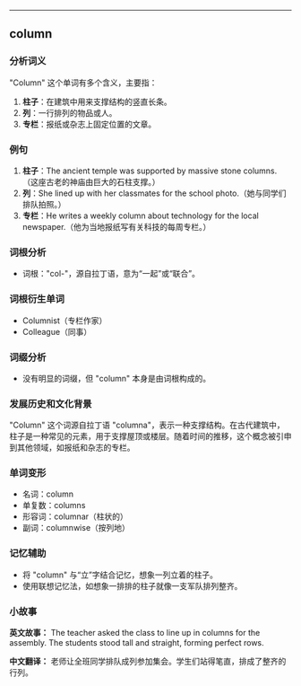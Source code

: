 
---------------
## column
### 分析词义
"Column" 这个单词有多个含义，主要指：
1. **柱子**：在建筑中用来支撑结构的竖直长条。
2. **列**：一行排列的物品或人。
3. **专栏**：报纸或杂志上固定位置的文章。

### 例句
1. **柱子**：The ancient temple was supported by massive stone columns.（这座古老的神庙由巨大的石柱支撑。）
2. **列**：She lined up with her classmates for the school photo.（她与同学们排队拍照。）
3. **专栏**：He writes a weekly column about technology for the local newspaper.（他为当地报纸写有关科技的每周专栏。）

### 词根分析
- 词根："col-"，源自拉丁语，意为“一起”或“联合”。

### 词根衍生单词
- Columnist（专栏作家）
- Colleague（同事）

### 词缀分析
- 没有明显的词缀，但 "column" 本身是由词根构成的。

### 发展历史和文化背景
"Column" 这个词源自拉丁语 "columna"，表示一种支撑结构。在古代建筑中，柱子是一种常见的元素，用于支撑屋顶或楼层。随着时间的推移，这个概念被引申到其他领域，如报纸和杂志的专栏。

### 单词变形
- 名词：column
- 单复数：columns
- 形容词：columnar（柱状的）
- 副词：columnwise（按列地）

### 记忆辅助
- 将 "column" 与“立”字结合记忆，想象一列立着的柱子。
- 使用联想记忆法，如想象一排排的柱子就像一支军队排列整齐。

### 小故事
**英文故事：**
The teacher asked the class to line up in columns for the assembly. The students stood tall and straight, forming perfect rows. 

**中文翻译：**
老师让全班同学排队成列参加集会。学生们站得笔直，排成了整齐的行列。

